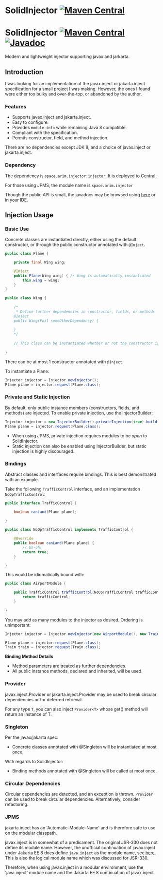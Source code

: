 
# SolidInjector [![Maven Central](https://img.shields.io/maven-central/v/space.arim.injector/injector.svg?label=Maven%20Central)](https://search.maven.org/search?q=g:%22space.arim.injector%22%20AND%20a:%22injector%22)

# SolidInjector [![Maven Central](https://img.shields.io/maven-central/v/space.arim.injector/injector?color=brightgreen&label=maven%20central)](https://mvnrepository.com/artifact/space.arim.injector/injector) [![Javadoc](https://javadoc.io/badge2/space.arim.injector/injector/javadoc.svg)](https://javadoc.io/doc/space.arim.injector/injector)

Modern and lightweight injector supporting javax and jarkarta.

## Introduction

I was looking for an implementation of the javax.inject or jakarta.inject specification for a small project I was making. However, the ones I found were either too bulky and over-the-top, or abandoned by the author.

### Features

* Supports javax.inject and jakarta.inject.
* Easy to configure.
* Provides `module-info` while remaining Java 8 compatible.
* Compliant with the specification.
* Permits constructor, field, and method injection.

There are no dependencies except JDK 8, and a choice of javax.inject or jakarta.inject.

### Dependency

The dependency is `space.arim.injector:injector`. It is deployed to Central.

For those using JPMS, the module name is `space.arim.injector`

Though the public API is small, the javadocs may be browsed using [here](https://javadoc.io/doc/space.arim.injector/injector) or in your IDE.

## Injection Usage

### Basic Use

Concrete classes are instantiated directly, either using the default constructor, or through the public constructor annotated with `@Inject`.

```java
public class Plane {

	private final Wing wing;

	@Inject
	public Plane(Wing wing) { // Wing is automatically instantiated
		this.wing = wing;
	}
}

public class Wing {
	
	/*
	 * Define further dependencies in constructor, fields, or methods
	@Inject
	public Wing(Foil someOtherDependency) {
		
	}
	*/
	
	// This class can be instantiated whether or not the constructor is commented out
	
}
```

There can be at most 1 constructor annotated with `@Inject`.

To instantiate a Plane:

```java
Injector injector = Injector.newInjector();
Plane plane = injector.request(Plane.class);
```

### Private and Static Injection

By default, only public instance members (constructors, fields, and methods) are injected. To enable private injection, use the InjectorBuilder:

```java
Injector injector = new InjectorBuilder().privateInjection(true).build();
Plane plane = injector.request(Plane.class);
```

* When using JPMS, private injection requires modules to be *open* to SolidInjector.
* Static injection can also be enabled using InjectorBuilder, but static injection is highly discouraged.

### Bindings

Abstract classes and interfaces require bindings. This is best demonstrated with an example.

Take the following `TrafficControl` interface, and an implementation `NoOpTrafficControl`:

```java
public interface TrafficControl {

	boolean canLand(Plane plane);
	
}

public class NoOpTrafficControl implements TrafficControl {

	@Override
	public boolean canLand(Plane plane) {
		// Uh-oh!
		return true;
	}

}
```

This would be idiomatically bound with:

```java
public class AirportModule {

	public TrafficControl trafficControl(NoOpTrafficControl trafficControl) {
		return trafficControl;
	}
	
}
```

You may add as many modules to the injector as desired. Ordering is unimportant:

```java
Injector injector = Injector.newInjector(new AirportModule(), new TrainStationModule());

Plane plane = injector.request(Plane.class);
Train train = injector.request(Train.class);
```

**Binding Method Details**

* Method parameters are treated as further dependencies.
* All public instance methods, declared and inherited, will be used.

### Provider

javax.inject.Provider or jakarta.inject.Provider may be used to break circular dependencies or for deferred retrieval. 

For any type `T`, you can also inject `Provider<T>` whose get() method will return an instance of T.

### Singleton

Per the javax/jakarta spec:
* Concrete classes annotated with @Singleton will be instantiated at most once.

With regards to SolidInjector:
* Binding methods annotated with @Singleton will be called at most once.

### Circular Dependencies

Circular dependencies are detected, and an exception is thrown. `Provider` can be used to break circular dependencies. Alternatively, consider refactoring.

### JPMS

jakarta.inject has an 'Automatic-Module-Name' and is therefore safe to use on the modular classpath.

javax.inject is in somewhat of a predicament. The original JSR-330 does not define its module name. However, the unofficial continuation of javax.inject under Jakarta EE 8 does define `java.inject` as the module name, see [here](https://github.com/eclipse-ee4j/injection-api/issues/14). This is also the logical module name which was discussed for JSR-330.

Therefore, when using javax.inject in a modular environment, use the 'java.inject' module name and the Jakarta EE 8 continuation of javax.inject

